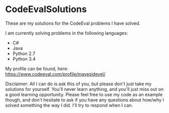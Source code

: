 # CodeEvalSolutions
These are my solutions for the CodeEval problems I have solved.

I am currently solving problems in the following languages:
* C#
* Java
* Python 2.7
* Python 3.4

My profile can be found, here:
https://www.codeeval.com/profile/mayesidevel/

Disclaimer:
All I can do is ask this of you, but please don't just take my solutions for yourself. You'll never learn anything, and you'll just miss out on a good learning opportunity. Please feel free to use my code as an example though, and don't hesitate to ask if you have any questions about how/why I solved something the way I did. I'll try to respond when I can.

